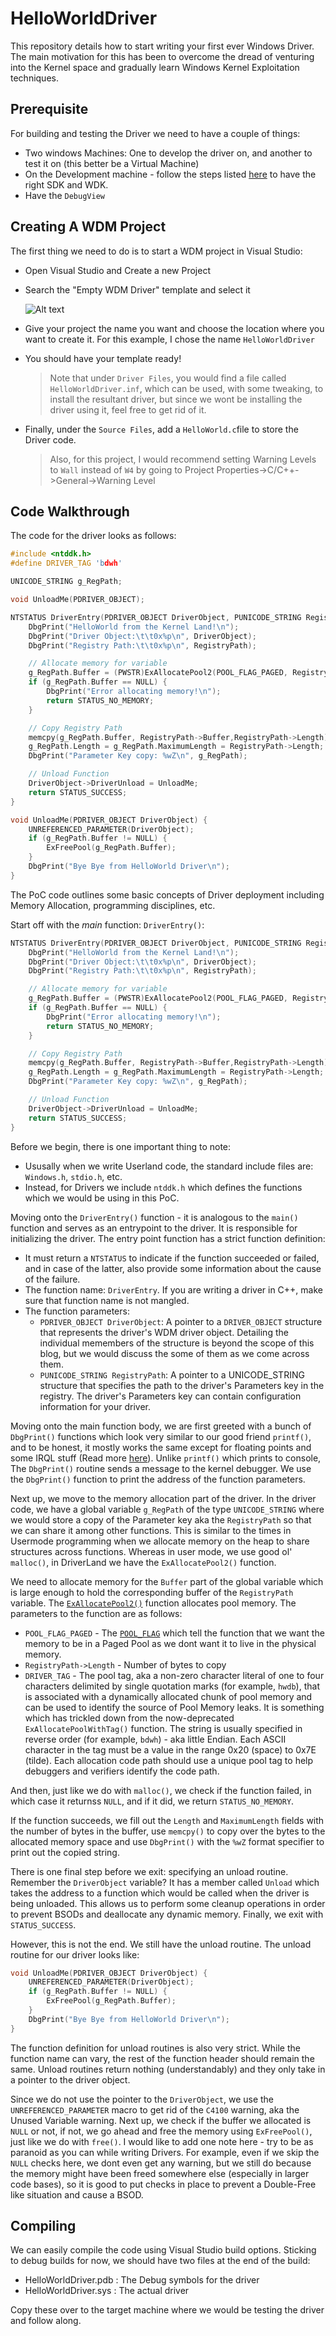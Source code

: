 # HelloWorldDriver

This repository details how to start writing your first ever Windows Driver. The main motivation for this has been to overcome the dread of venturing into the Kernel space and gradually learn Windows Kernel Exploitation techniques. 

## Prerequisite

For building and testing the Driver we need to have a couple of things:

-  Two windows Machines: One to develop the driver on, and another to test it on (this better be a Virtual Machine)
- On the Development machine - follow the steps listed [here](https://learn.microsoft.com/en-us/windows-hardware/drivers/download-the-wdk) to have the right SDK and WDK.
- Have the `DebugView` 

## Creating A WDM Project

The first thing we need to do is to start a WDM project in Visual Studio:
- Open Visual Studio and Create a new Project
- Search the "Empty WDM Driver" template and select it

    ![Alt text](<imgs/WDM template.png>)

- Give your project the name you want and choose the location where you want to create it. For this example, I chose the name `HelloWorldDriver`
- You should have your template ready! 

    > Note that under `Driver Files`, you would find a file called `HelloWorldDriver.inf`, which can be used, with some tweaking, to install the resultant driver, but since we wont be installing the driver using it, feel free to get rid of it. 

- Finally, under the `Source Files`, add a `HelloWorld.c`file to store the Driver code.

    > Also, for this project, I would recommend setting Warning Levels to `Wall` instead of `W4` by going to Project Properties->C/C++->General->Warning Level

## Code Walkthrough

The code for the driver looks as follows:

```c
#include <ntddk.h>
#define DRIVER_TAG 'bdwh'

UNICODE_STRING g_RegPath;

void UnloadMe(PDRIVER_OBJECT);

NTSTATUS DriverEntry(PDRIVER_OBJECT DriverObject, PUNICODE_STRING RegistryPath) {
	DbgPrint("HelloWorld from the Kernel Land!\n");
	DbgPrint("Driver Object:\t\t0x%p\n", DriverObject);
	DbgPrint("Registry Path:\t\t0x%p\n", RegistryPath);

	// Allocate memory for variable
	g_RegPath.Buffer = (PWSTR)ExAllocatePool2(POOL_FLAG_PAGED, RegistryPath->Length, DRIVER_TAG);
	if (g_RegPath.Buffer == NULL) {
		DbgPrint("Error allocating memory!\n");
		return STATUS_NO_MEMORY;
	}

	// Copy Registry Path
	memcpy(g_RegPath.Buffer, RegistryPath->Buffer,RegistryPath->Length);
	g_RegPath.Length = g_RegPath.MaximumLength = RegistryPath->Length;
	DbgPrint("Parameter Key copy: %wZ\n", g_RegPath);

	// Unload Function
	DriverObject->DriverUnload = UnloadMe;
	return STATUS_SUCCESS;
}

void UnloadMe(PDRIVER_OBJECT DriverObject) {
	UNREFERENCED_PARAMETER(DriverObject);
	if (g_RegPath.Buffer != NULL) {
		ExFreePool(g_RegPath.Buffer);
	}
	DbgPrint("Bye Bye from HelloWorld Driver\n");
}
```

The PoC code outlines some basic concepts of Driver deployment including Memory Allocation, programming disciplines, etc. 

Start off with the _main_ function: `DriverEntry()`:

```c
NTSTATUS DriverEntry(PDRIVER_OBJECT DriverObject, PUNICODE_STRING RegistryPath) {
	DbgPrint("HelloWorld from the Kernel Land!\n");
	DbgPrint("Driver Object:\t\t0x%p\n", DriverObject);
	DbgPrint("Registry Path:\t\t0x%p\n", RegistryPath);

	// Allocate memory for variable
	g_RegPath.Buffer = (PWSTR)ExAllocatePool2(POOL_FLAG_PAGED, RegistryPath->Length, DRIVER_TAG);
	if (g_RegPath.Buffer == NULL) {
		DbgPrint("Error allocating memory!\n");
		return STATUS_NO_MEMORY;
	}

	// Copy Registry Path
	memcpy(g_RegPath.Buffer, RegistryPath->Buffer,RegistryPath->Length);
	g_RegPath.Length = g_RegPath.MaximumLength = RegistryPath->Length;
	DbgPrint("Parameter Key copy: %wZ\n", g_RegPath);

	// Unload Function
	DriverObject->DriverUnload = UnloadMe;
	return STATUS_SUCCESS;
}
```

Before we begin, there is one important thing to note:
- Ususally when we write Userland code, the standard include files are: `Windows.h`, `stdio.h`, etc.
- Instead, for Drivers we include `ntddk.h` which defines the functions which we would be using in this PoC.

Moving onto the `DriverEntry()` function - it is analogous to the `main()` function and serves as an entrypoint to the driver. It is responsible for initializing the driver. The entry point function has a strict function definition: 

- It must return a `NTSTATUS` to indicate if the function succeeded or failed, and in case of the latter, also provide some information about the cause of the failure. 
- The function name: `DriverEntry`. If you are writing a driver in C++, make sure that function name is not mangled.
- The function parameters:
	- `PDRIVER_OBJECT DriverObject`: A pointer to a `DRIVER_OBJECT` structure that represents the driver's WDM driver object. Detailing the individual memembers of the structure is beyond the scope of this blog, but we would discuss the some of them as we come across them.
	- `PUNICODE_STRING RegistryPath`: A pointer to a UNICODE_STRING structure that specifies the path to the driver's Parameters key in the registry. The driver's Parameters key can contain configuration information for your driver.

Moving onto the main function body, we are first greeted with a bunch of `DbgPrint()` functions which look very similar to our good friend `printf()`, and to be honest, it mostly works the same except for floating points and some IRQL stuff (Read more [here](https://learn.microsoft.com/en-us/windows-hardware/drivers/ddi/wdm/nf-wdm-dbgprint)). Unlike `printf()` which prints to console, The `DbgPrint()` routine sends a message to the kernel debugger. We use the `DbgPrint()` function to print the address of the function parameters. 

Next up, we move to the memory allocation part of the driver. In the driver code, we have a global variable `g_RegPath` of the type `UNICODE_STRING` where we would store a copy of the Parameter key aka the `RegistryPath` so that we can share it among other functions. This is similar to the times in Usermode programming when we allocate memory on the heap to share structures across functions. Whereas in user mode, we use good ol' `malloc()`, in DriverLand we have the `ExAllocatePool2()` function.

We need to allocate memory for the `Buffer` part of the global variable which is large enough to hold the corresponding buffer of the `RegistryPath` variable. The [`ExAllocatePool2()`](https://learn.microsoft.com/en-us/windows-hardware/drivers/ddi/wdm/nf-wdm-exallocatepool2) function allocates pool memory. The parameters to the function are as follows:
- `POOL_FLAG_PAGED` - The [`POOL_FLAG`](https://learn.microsoft.com/en-us/windows-hardware/drivers/kernel/pool_flags) which tell the function that we want the memory to be in a Paged Pool as we dont want it to live in the physical memory.
- `RegistryPath->Length` - Number of bytes to copy 
- `DRIVER_TAG` - The pool tag, aka a non-zero character literal of one to four characters delimited by single quotation marks (for example, `hwdb`), that is associated with a dynamically allocated chunk of pool memory and can be used to identify the source of Pool Memory leaks. It is something which has trickled down from the now-deprecated `ExAllocatePoolWithTag()` function. The string is usually specified in reverse order (for example, `bdwh`) - aka little Endian. Each ASCII character in the tag must be a value in the range 0x20 (space) to 0x7E (tilde). Each allocation code path should use a unique pool tag to help debuggers and verifiers identify the code path.

And then, just like we do with `malloc()`, we check if the function failed, in which case it returnss `NULL`, and if it did, we return `STATUS_NO_MEMORY`.

If the function succeeds, we fill out the `Length` and `MaximumLength` fields with the number of bytes in the buffer, use `memcpy()` to copy over the bytes to the allocated memory space and use `DbgPrint()` with the `%wZ` format specifier to print out the copied string.

There is one final step before we exit: specifying an unload routine. Remember the `DriverObject` variable? It has a member called `Unload` which takes the address to a function which would be called when the driver is being unloaded. This allows us to perform some cleanup operations in order to prevent BSODs and deallocate any dynamic memory. Finally, we exit with `STATUS_SUCCESS`.

However, this is not the end. We still have the unload routine. The unload routine for our driver looks like:

```c
void UnloadMe(PDRIVER_OBJECT DriverObject) {
	UNREFERENCED_PARAMETER(DriverObject);
	if (g_RegPath.Buffer != NULL) {
		ExFreePool(g_RegPath.Buffer);
	}
	DbgPrint("Bye Bye from HelloWorld Driver\n");
}
```

The function definition for unload routines is also very strict. While the function name can vary, the rest of the function header should remain the same. Unload routines return nothing (understandably) and they only take in a pointer to the driver object.

Since we do not use the pointer to the `DriverObject`, we use the `UNREFERENCED_PARAMETER` macro to get rid of the `C4100` warning, aka the Unused Variable warning. Next up, we check if the buffer we allocated is `NULL` or not, if not, we go ahead and free the memory using `ExFreePool()`, just like we do with `free()`. I would like to add one note here - try to be as paranoid as you can while writing Drivers. For example, even if we skip the `NULL` checks here, we dont even get any warning, but we still do because the memory might have been freed somewhere else (especially in larger code bases), so it is good to put checks in place to prevent a Double-Free like situation and cause a BSOD. 

## Compiling 

We can easily compile the code using Visual Studio build options. Sticking to debug builds for now, we should have two files at the end of the build: 
-  HelloWorldDriver.pdb : The Debug symbols for the driver
-  HelloWorldDriver.sys : The actual driver

Copy these over to the target machine where we would be testing the driver and follow along. 